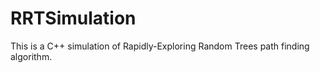 # RRTSimulation
This is a C++ simulation of Rapidly-Exploring Random Trees path finding algorithm. 
